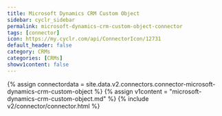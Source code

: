 ```yaml
---
title: Microsoft Dynamics CRM Custom Object
sidebar: cyclr_sidebar
permalink: microsoft-dynamics-crm-custom-object-connector
tags: [connector]
icon: https://my.cyclr.com/api/ConnectorIcon/12731
default_header: false
category: CRMs
categories: [CRMs]
showv1content: false
---
```

{% assign connectordata = site.data.v2.connectors.connector-microsoft-dynamics-crm-custom-object %}
{% assign v1content = "microsoft-dynamics-crm-custom-object.md" %}
{% include v2/connector/connector.html %}	